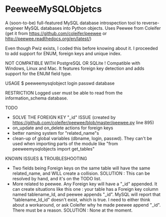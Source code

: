 PeeweeMySQLObjetcs
==================

A (soon-to-be) full-featured MySQL database introspection tool to reverse-engineer MySQL databases into Python objects.
Uses Peewee from Coleifer (get it from https://github.com/coleifer/peewee or http://peewee.readthedocs.org/en/latest/)

Even though Pwiz exists, I coded this before knowing about it. I proceeded to add support for ENUM, foreign keys and unique index.

NOT COMPATIBLE WITH PostgreSQL OR SQLite !
Compatible with Windows, Linux and Mac.
It features foreign key detection and adds support for the ENUM field type.

USAGE
$ peeweemysqlobject login passwd database

RESTRICTION
Logged user must be able to read from the information_schema database.

TODO
* SOLVE THE FOREIGN KEY "_id" ISSUE (created by https://github.com/coleifer/peewee/blob/master/peewee.py line 895)
* on_update and on_delete actions for foreign keys
* better naming system for "related_name"s
* clean-up of global variables (dbname, login, passwd). They can't be used when importing parts of the module like "from peeweemysqlobjects import get_tables"

KNOWN ISSUES & TROUBLESHOOTING
* Two fields being Foreign keys on the same table will have the same related_name, and WILL create a collision.
    SOLUTION : This can be resolved by hand, and it's on the TODO list.
* More related to peewee. Any Foreign key will have a "_id" appended. It can create situations like this one : your table has a Foreign key column named tablename_Id, 
    and peewee appends "_id". MySQL will report that "tablename_Id_id" doesn't exist, which is true. I need to either think about a workaround, or ask Coleifer why he
    made peewee append "_id". There must be a reason.
    SOLUTION : None at the moment.
